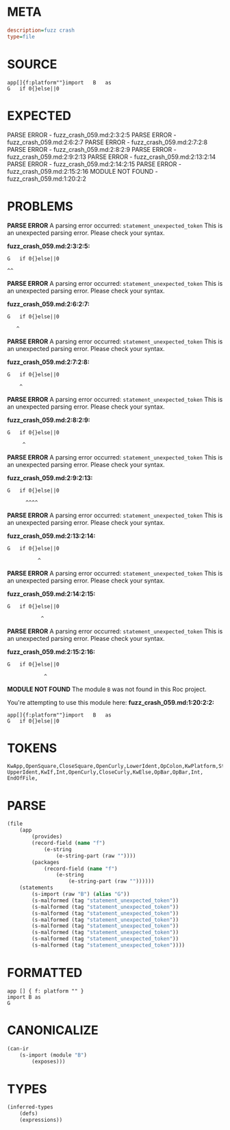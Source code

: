 # META
~~~ini
description=fuzz crash
type=file
~~~
# SOURCE
~~~roc
app[]{f:platform""}import	B	as
G	if 0{}else||0
~~~
# EXPECTED
PARSE ERROR - fuzz_crash_059.md:2:3:2:5
PARSE ERROR - fuzz_crash_059.md:2:6:2:7
PARSE ERROR - fuzz_crash_059.md:2:7:2:8
PARSE ERROR - fuzz_crash_059.md:2:8:2:9
PARSE ERROR - fuzz_crash_059.md:2:9:2:13
PARSE ERROR - fuzz_crash_059.md:2:13:2:14
PARSE ERROR - fuzz_crash_059.md:2:14:2:15
PARSE ERROR - fuzz_crash_059.md:2:15:2:16
MODULE NOT FOUND - fuzz_crash_059.md:1:20:2:2
# PROBLEMS
**PARSE ERROR**
A parsing error occurred: `statement_unexpected_token`
This is an unexpected parsing error. Please check your syntax.

**fuzz_crash_059.md:2:3:2:5:**
```roc
G	if 0{}else||0
```
 	^^


**PARSE ERROR**
A parsing error occurred: `statement_unexpected_token`
This is an unexpected parsing error. Please check your syntax.

**fuzz_crash_059.md:2:6:2:7:**
```roc
G	if 0{}else||0
```
 	   ^


**PARSE ERROR**
A parsing error occurred: `statement_unexpected_token`
This is an unexpected parsing error. Please check your syntax.

**fuzz_crash_059.md:2:7:2:8:**
```roc
G	if 0{}else||0
```
 	    ^


**PARSE ERROR**
A parsing error occurred: `statement_unexpected_token`
This is an unexpected parsing error. Please check your syntax.

**fuzz_crash_059.md:2:8:2:9:**
```roc
G	if 0{}else||0
```
 	     ^


**PARSE ERROR**
A parsing error occurred: `statement_unexpected_token`
This is an unexpected parsing error. Please check your syntax.

**fuzz_crash_059.md:2:9:2:13:**
```roc
G	if 0{}else||0
```
 	      ^^^^


**PARSE ERROR**
A parsing error occurred: `statement_unexpected_token`
This is an unexpected parsing error. Please check your syntax.

**fuzz_crash_059.md:2:13:2:14:**
```roc
G	if 0{}else||0
```
 	          ^


**PARSE ERROR**
A parsing error occurred: `statement_unexpected_token`
This is an unexpected parsing error. Please check your syntax.

**fuzz_crash_059.md:2:14:2:15:**
```roc
G	if 0{}else||0
```
 	           ^


**PARSE ERROR**
A parsing error occurred: `statement_unexpected_token`
This is an unexpected parsing error. Please check your syntax.

**fuzz_crash_059.md:2:15:2:16:**
```roc
G	if 0{}else||0
```
 	            ^


**MODULE NOT FOUND**
The module `B` was not found in this Roc project.

You're attempting to use this module here:
**fuzz_crash_059.md:1:20:2:2:**
```roc
app[]{f:platform""}import	B	as
G	if 0{}else||0
```


# TOKENS
~~~zig
KwApp,OpenSquare,CloseSquare,OpenCurly,LowerIdent,OpColon,KwPlatform,StringStart,StringPart,StringEnd,CloseCurly,KwImport,UpperIdent,KwAs,
UpperIdent,KwIf,Int,OpenCurly,CloseCurly,KwElse,OpBar,OpBar,Int,
EndOfFile,
~~~
# PARSE
~~~clojure
(file
	(app
		(provides)
		(record-field (name "f")
			(e-string
				(e-string-part (raw ""))))
		(packages
			(record-field (name "f")
				(e-string
					(e-string-part (raw ""))))))
	(statements
		(s-import (raw "B") (alias "G"))
		(s-malformed (tag "statement_unexpected_token"))
		(s-malformed (tag "statement_unexpected_token"))
		(s-malformed (tag "statement_unexpected_token"))
		(s-malformed (tag "statement_unexpected_token"))
		(s-malformed (tag "statement_unexpected_token"))
		(s-malformed (tag "statement_unexpected_token"))
		(s-malformed (tag "statement_unexpected_token"))
		(s-malformed (tag "statement_unexpected_token"))))
~~~
# FORMATTED
~~~roc
app [] { f: platform "" }
import B as
G
~~~
# CANONICALIZE
~~~clojure
(can-ir
	(s-import (module "B")
		(exposes)))
~~~
# TYPES
~~~clojure
(inferred-types
	(defs)
	(expressions))
~~~
